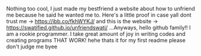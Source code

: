 Nothing too cool, I just made my bestfriend a website about how to unfriend me because he said he wanted me to.
Here's a little proof in case yall dont trust me ->
https://ibb.co/fkhWYKJ/
and this is the website ->
https://swatified.github.io/unfriendswati/
 ...Anyways, hello github family!! 
I am a rookie programmer.
I take great amount of joy in writing codes and creating programs THAT WORK!
hehe thats it for my first readme please don't judge me byee
